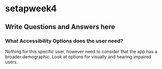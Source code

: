 # setapweek4

## Write Questions and Answers here

### What Accessibility Options does the user need?

Nothing for this specific user, however need to consider that the app has a broader demographic. Look at options for visually and hearing impaired users.
